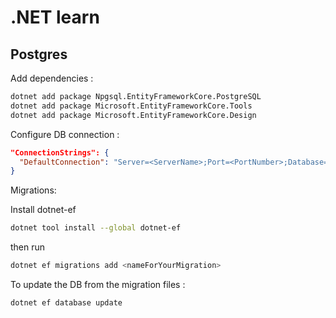 # .NET learn

## Postgres

Add dependencies : 

```bash
dotnet add package Npgsql.EntityFrameworkCore.PostgreSQL
dotnet add package Microsoft.EntityFrameworkCore.Tools
dotnet add package Microsoft.EntityFrameworkCore.Design
```

Configure DB connection : 

```json
"ConnectionStrings": {
  "DefaultConnection": "Server=<ServerName>;Port=<PortNumber>;Database=<Your_Database>;;Username=<Your_Username>;Password=<Your_Password>"
}
```

Migrations:

Install dotnet-ef
```bash
dotnet tool install --global dotnet-ef
```

then run 
```bash
dotnet ef migrations add <nameForYourMigration>
```

To update the DB from the migration files : 
```bash
dotnet ef database update
```
